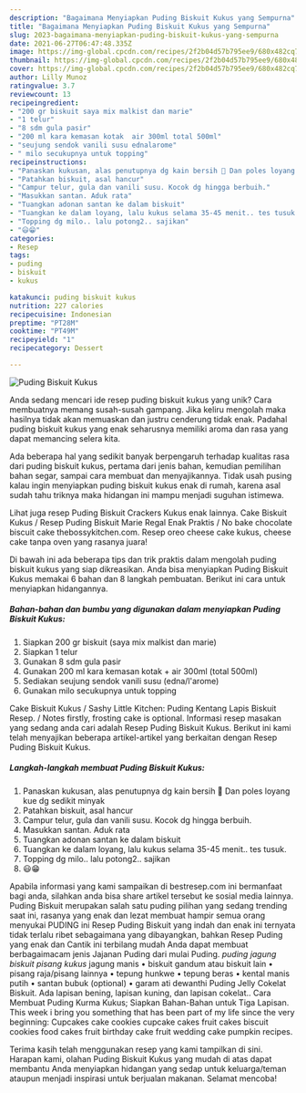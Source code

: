 ```yaml
---
description: "Bagaimana Menyiapkan Puding Biskuit Kukus yang Sempurna"
title: "Bagaimana Menyiapkan Puding Biskuit Kukus yang Sempurna"
slug: 2023-bagaimana-menyiapkan-puding-biskuit-kukus-yang-sempurna
date: 2021-06-27T06:47:48.335Z
image: https://img-global.cpcdn.com/recipes/2f2b04d57b795ee9/680x482cq70/puding-biskuit-kukus-foto-resep-utama.jpg
thumbnail: https://img-global.cpcdn.com/recipes/2f2b04d57b795ee9/680x482cq70/puding-biskuit-kukus-foto-resep-utama.jpg
cover: https://img-global.cpcdn.com/recipes/2f2b04d57b795ee9/680x482cq70/puding-biskuit-kukus-foto-resep-utama.jpg
author: Lilly Munoz
ratingvalue: 3.7
reviewcount: 13
recipeingredient:
- "200 gr biskuit saya mix malkist dan marie"
- "1 telur"
- "8 sdm gula pasir"
- "200 ml kara kemasan kotak  air 300ml total 500ml"
- "seujung sendok vanili susu ednalarome"
- " milo secukupnya untuk topping"
recipeinstructions:
- "Panaskan kukusan, alas penutupnya dg kain bersih 🏃 Dan poles loyang kue dg sedikit minyak"
- "Patahkan biskuit, asal hancur"
- "Campur telur, gula dan vanili susu. Kocok dg hingga berbuih."
- "Masukkan santan. Aduk rata"
- "Tuangkan adonan santan ke dalam biskuit"
- "Tuangkan ke dalam loyang, lalu kukus selama 35-45 menit.. tes tusuk."
- "Topping dg milo.. lalu potong2.. sajikan"
- "😃😁"
categories:
- Resep
tags:
- puding
- biskuit
- kukus

katakunci: puding biskuit kukus 
nutrition: 227 calories
recipecuisine: Indonesian
preptime: "PT28M"
cooktime: "PT49M"
recipeyield: "1"
recipecategory: Dessert

---
```



![Puding Biskuit Kukus](https://img-global.cpcdn.com/recipes/2f2b04d57b795ee9/680x482cq70/puding-biskuit-kukus-foto-resep-utama.jpg)

Anda sedang mencari ide resep puding biskuit kukus yang unik? Cara membuatnya memang susah-susah gampang. Jika keliru mengolah maka hasilnya tidak akan memuaskan dan justru cenderung tidak enak. Padahal puding biskuit kukus yang enak seharusnya memiliki aroma dan rasa yang dapat memancing selera kita.

Ada beberapa hal yang sedikit banyak berpengaruh terhadap kualitas rasa dari puding biskuit kukus, pertama dari jenis bahan, kemudian pemilihan bahan segar, sampai cara membuat dan menyajikannya. Tidak usah pusing kalau ingin menyiapkan puding biskuit kukus enak di rumah, karena asal sudah tahu triknya maka hidangan ini mampu menjadi suguhan istimewa.

Lihat juga resep Puding Biskuit Crackers Kukus enak lainnya. Cake Biskuit Kukus / Resep Puding Biskuit Marie Regal Enak Praktis / No bake chocolate biscuit cake thebossykitchen.com. Resep oreo cheese cake kukus, cheese cake tanpa oven yang rasanya juara!


Di bawah ini ada beberapa tips dan trik praktis dalam mengolah puding biskuit kukus yang siap dikreasikan. Anda bisa menyiapkan Puding Biskuit Kukus memakai 6 bahan dan 8 langkah pembuatan. Berikut ini cara untuk menyiapkan hidangannya.

<!--inarticleads1-->

##### Bahan-bahan dan bumbu yang digunakan dalam menyiapkan Puding Biskuit Kukus:

1. Siapkan 200 gr biskuit (saya mix malkist dan marie)
1. Siapkan 1 telur
1. Gunakan 8 sdm gula pasir
1. Gunakan 200 ml kara kemasan kotak + air 300ml (total 500ml)
1. Sediakan seujung sendok vanili susu (edna/l&#39;arome)
1. Gunakan  milo secukupnya untuk topping


Cake Biskuit Kukus / Sashy Little Kitchen: Puding Kentang Lapis Biskuit Resep. / Notes firstly, frosting cake is optional. Informasi resep masakan yang sedang anda cari adalah Resep Puding Biskuit Kukus. Berikut ini kami telah menyajikan beberapa artikel-artikel yang berkaitan dengan Resep Puding Biskuit Kukus. 

<!--inarticleads2-->

##### Langkah-langkah membuat Puding Biskuit Kukus:

1. Panaskan kukusan, alas penutupnya dg kain bersih 🏃 Dan poles loyang kue dg sedikit minyak
1. Patahkan biskuit, asal hancur
1. Campur telur, gula dan vanili susu. Kocok dg hingga berbuih.
1. Masukkan santan. Aduk rata
1. Tuangkan adonan santan ke dalam biskuit
1. Tuangkan ke dalam loyang, lalu kukus selama 35-45 menit.. tes tusuk.
1. Topping dg milo.. lalu potong2.. sajikan
1. 😃😁


Apabila informasi yang kami sampaikan di bestresep.com ini bermanfaat bagi anda, silahkan anda bisa share artikel tersebut ke sosial media lainnya. Puding Biskuit merupakan salah satu puding pilihan yang sedang trending saat ini, rasanya yang enak dan lezat membuat hampir semua orang menyukai PUDING ini Resep Puding Biskuit yang indah dan enak ini ternyata tidak terlalu ribet sebagaimana yang dibayangkan, bahkan Resep Puding yang enak dan Cantik ini terbilang mudah Anda dapat membuat berbagaimacam jenis Jajanan Puding dari mulai Puding. *puding jagung biskuit pisang kukus* jagung manis • biskuit gandum atau biskuit lain • pisang raja/pisang lainnya • tepung hunkwe • tepung beras • kental manis putih • santan bubuk (optional) • garam ati dewanthi Puding Jelly Cokelat Biskuit. Ada lapisan bening, lapisan kuning, dan lapisan cokelat.. Cara Membuat Puding Kurma Kukus; Siapkan Bahan-Bahan untuk Tiga Lapisan. This week i bring you something that has been part of my life since the very beginning: Cupcakes cake cookies cupcake cakes fruit cakes biscuit cookies food cakes fruit birthday cake fruit wedding cake pumpkin recipes. 

Terima kasih telah menggunakan resep yang kami tampilkan di sini. Harapan kami, olahan Puding Biskuit Kukus yang mudah di atas dapat membantu Anda menyiapkan hidangan yang sedap untuk keluarga/teman ataupun menjadi inspirasi untuk berjualan makanan. Selamat mencoba!
